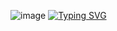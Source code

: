 ![image](https://github.com/afthab-anthas/afthab-anthas/assets/147282277/0c6c763b-bc57-44a6-8d3f-a27eb3ac974c)
[![Typing SVG](https://readme-typing-svg.demolab.com?font=Source+Code+Pro&weight=700&size=34&duration=2500&pause=1000&color=33B1E9&random=false&width=435&lines=Hi+👋%2C+I'm+Afthab)](https://git.io/typing-svg)
